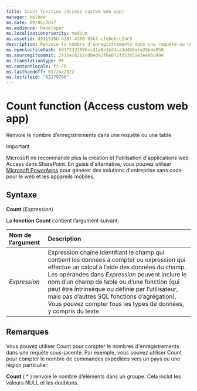 ```yaml
---
title: Count function (Access custom web app)
manager: kelbow
ms.date: 09/05/2017
ms.audience: Developer
ms.localizationpriority: medium
ms.assetid: d931535b-428f-4300-93bf-cfe0ebcc2ac9
description: Renvoie le nombre d’enregistrements dans une requête ou une table.
ms.openlocfilehash: b0172332096cc41a8a1b24ca3d4b6afe26b4e058
ms.sourcegitcommit: 2411ec8262cd0ed92f8a072fb53b51e3e496d49e
ms.translationtype: MT
ms.contentlocale: fr-FR
ms.lasthandoff: 01/24/2022
ms.locfileid: "62179766"
---
```

# <a name="count-function-access-custom-web-app"></a>Count function (Access custom web app)

Renvoie le nombre d’enregistrements dans une requête ou une table.
  
> [!IMPORTANT]
> Microsoft ne recommande plus la création et l'utilisation d'applications web Access dans SharePoint. En guise d'alternative, vous pouvez utiliser [Microsoft PowerApps](https://powerapps.microsoft.com/) pour générer des solutions d'entreprise sans code pour le web et les appareils mobiles.
  
## <a name="syntax"></a>Syntaxe

**Count** (*Expression*)
  
La **fonction Count** contient l’argument suivant.
  
|**Nom de l’argument**|**Description**|
|:-----|:-----|
| *Expression*  <br/> |Expression chaîne identifiant le champ qui contient les données à compter ou expression qui effectue un calcul à l’aide des données du champ. Les opérandes dans *Expression* peuvent inclure le nom d’un champ de table ou d’une fonction (qui peut être intrinsèque ou définie par l’utilisateur, mais pas d’autres SQL fonctions d’agrégation). Vous pouvez compter tous les types de données, y compris du texte.  <br/> |
   
## <a name="remarks"></a>Remarques

Vous pouvez utiliser Count pour compter le nombres d'enregistrements dans une requête sous-jacente. Par exemple, vous pouvez utiliser Count pour compter le nombre de commandes expédiées vers un pays ou une région particulier.
  
**Count** ( \* ) renvoie le nombre d’éléments dans un groupe. Cela inclut les valeurs NULL et les doublons.
